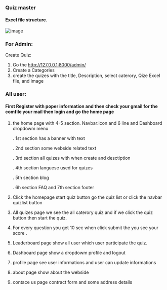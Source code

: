 ### Quiz master
#### Excel file structure.
![image](https://github.com/Sakilshikdar/quiz_master_2/assets/96863546/038c6d71-6496-47d6-8256-76efe4673c58)

### For Admin:
Create Quiz:
1. Go the http://127.0.0.1:8000/admin/
2. Create a Categories
3. create the quizes with the title, Description, select caterory, Qize Excel file, and image


### All user:
#### First Register with poper information and  then  check your gmail for the comfile your mail then login and go the home page 
1.  the home page with 4-5 section.
Navbar:icon and 6 line and Dashboard dropdowm menu

    . 1st section has a banner with text

    . 2nd section some webside related text
 
    . 3rd section all quizes with when create and desctiption

    . 4th section languese used for quizes

    . 5th section blog 

    . 6h section FAQ and 7th section footer

3. Click the homepage start quiz button go the quiz list or click the navbar quizlist button
4. All quizes page we see the all caterory quiz and if we click the quiz button then start the quiz.
5. For every question you get 10 sec when click submit the you see your score .
4. Leaderboard page show all user which user participate the quiz.
5. Dashboard page show a dropdowm profile and logout 
6. profile page see user informations and user can update informations
7. about page show about the webside
8. contace us page contract form and some address details
